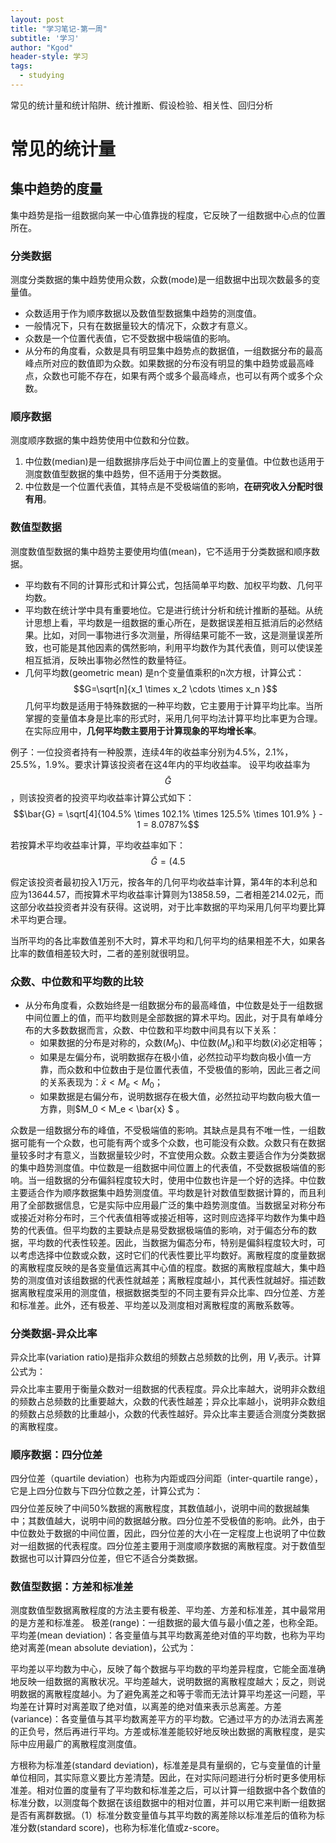 ```yaml
---
layout: post
title: "学习笔记-第一周"
subtitle: '学习'
author: "Kgod"
header-style: 学习
tags:
  - studying
---
```


常见的统计量和统计陷阱、统计推断、假设检验、相关性、回归分析

# 常见的统计量

## 集中趋势的度量
集中趋势是指一组数据向某一中心值靠拢的程度，它反映了一组数据中心点的位置所在。

### 分类数据
测度分类数据的集中趋势使用众数，众数(mode)是一组数据中出现次数最多的变量值。
- 众数适用于作为顺序数据以及数值型数据集中趋势的测度值。
- 一般情况下，只有在数据量较大的情况下，众数才有意义。
- 众数是一个位置代表值，它不受数据中极端值的影响。
- 从分布的角度看，众数是具有明显集中趋势点的数据值，一组数据分布的最高峰点所对应的数值即为众数。如果数据的分布没有明显的集中趋势或最高峰点，众数也可能不存在，如果有两个或多个最高峰点，也可以有两个或多个众数。

### 顺序数据
测度顺序数据的集中趋势使用中位数和分位数。
1. 中位数(median)是一组数据排序后处于中间位置上的变量值。中位数也适用于测度数值型数据的集中趋势，但不适用于分类数据。
2. 中位数是一个位置代表值，其特点是不受极端值的影响，**在研究收入分配时很有用**。

### 数值型数据
测度数值型数据的集中趋势主要使用均值(mean)，它不适用于分类数据和顺序数据。
- 平均数有不同的计算形式和计算公式，包括简单平均数、加权平均数、几何平均数。
- 平均数在统计学中具有重要地位。它是进行统计分析和统计推断的基础。从统计思想上看，平均数是一组数据的重心所在，是数据误差相互抵消后的必然结果。比如，对同一事物进行多次测量，所得结果可能不一致，这是测量误差所致，也可能是其他因素的偶然影响，利用平均数作为其代表值，则可以使误差相互抵消，反映出事物必然性的数量特征。
- 几何平均数(geometric mean) 是n个变量值乘积的n次方根，计算公式：
$$G=\sqrt[n]{x_1 \times x_2 \cdots \times x_n }$$
    几何平均数是适用于特殊数据的一种平均数，它主要用于计算平均比率。当所掌握的变量值本身是比率的形式时，采用几何平均法计算平均比率更为合理。在实际应用中，**几何平均数主要用于计算现象的平均增长率**。

>>
例子：一位投资者持有一种股票，连续4年的收益率分别为4.5%，2.1%，25.5%，1.9%。要求计算该投资者在这4年内的平均收益率。
设平均收益率为$$\bar{G}$$，则该投资者的投资平均收益率计算公式如下：
$$\bar{G} = \sqrt[4]{104.5% \times 102.1% \times 125.5% \times 101.9% } - 1 = 8.0787%$$
>>
若按算术平均收益率计算，平均收益率如下：
$$\bar{G} = (4.5%+2.1%+25.5%+1.9%)\div4 = 8.5%$$

假定该投资者最初投入1万元，按各年的几何平均收益率计算，第4年的本利总和应为13644.57，而按算术平均收益率计算则为13858.59，二者相差214.02元，而这部分收益投资者并没有获得。这说明，对于比率数据的平均采用几何平均要比算术平均更合理。

当所平均的各比率数值差别不大时，算术平均和几何平均的结果相差不大，如果各比率的数值相差较大时，二者的差别就很明显。

### 众数、中位数和平均数的比较
- 从分布角度看，众数始终是一组数据分布的最高峰值，中位数是处于一组数据中间位置上的值，而平均数则是全部数据的算术平均。因此，对于具有单峰分布的大多数数据而言，众数、中位数和平均数中间具有以下关系：
    - 如果数据的分布是对称的，众数($M_0$)、中位数($M_e$)和平均数($\bar{x}$)必定相等；
    - 如果是左偏分布，说明数据存在极小值，必然拉动平均数向极小值一方靠，而众数和中位数由于是位置代表值，不受极值的影响，因此三者之间的关系表现为：$\bar{x} < M_e < M_0$；
    - 如果数据是右偏分布，说明数据存在极大值，必然拉动平均数向极大值一方靠，则$M_0 < M_e < \bar{x} $ 。

众数是一组数据分布的峰值，不受极端值的影响。其缺点是具有不唯一性，一组数据可能有一个众数，也可能有两个或多个众数，也可能没有众数。众数只有在数据量较多时才有意义，当数据量较少时，不宜使用众数。众数主要适合作为分类数据的集中趋势测度值。中位数是一组数据中间位置上的代表值，不受数据极端值的影响。当一组数据的分布偏斜程度较大时，使用中位数也许是一个好的选择。中位数主要适合作为顺序数据集中趋势测度值。平均数是针对数值型数据计算的，而且利用了全部数据信息，它是实际中应用最广泛的集中趋势测度值。当数据呈对称分布或接近对称分布时，三个代表值相等或接近相等，这时则应选择平均数作为集中趋势的代表值。但平均数的主要缺点是易受数据极端值的影响，对于偏态分布的数据，平均数的代表性较差。因此，当数据为偏态分布，特别是偏斜程度较大时，可以考虑选择中位数或众数，这时它们的代表性要比平均数好。离散程度的度量数据的离散程度反映的是各变量值远离其中心值的程度。数据的离散程度越大，集中趋势的测度值对该组数据的代表性就越差；离散程度越小，其代表性就越好。描述数据离散程度采用的测度值，根据数据类型的不同主要有异众比率、四分位差、方差和标准差。此外，还有极差、平均差以及测度相对离散程度的离散系数等。

### 分类数据-异众比率
异众比率(variation ratio)是指非众数组的频数占总频数的比例，用 $V_r$表示。计算公式为：
$$ $$
异众比率主要用于衡量众数对一组数据的代表程度。异众比率越大，说明非众数组的频数占总频数的比重要越大，众数的代表性越差；异众比率越小，说明非众数组的频数占总频数的比重越小，众数的代表性越好。异众比率主要适合测度分类数据的离散程度。

### 顺序数据：四分位差
四分位差（quartile deviation）也称为内距或四分间距（inter-quartile range），它是上四分位数与下四分位数之差，计算公式为：
$$$$
四分位差反映了中间50%数据的离散程度，其数值越小，说明中间的数据越集中；其数值越大，说明中间的数据越分散。四分位差不受极值的影响。此外，由于中位数处于数据的中间位置，因此，四分位差的大小在一定程度上也说明了中位数对一组数据的代表程度。四分位差主要用于测度顺序数据的离散程度。对于数值型数据也可以计算四分位差，但它不适合分类数据。
 
### 数值型数据：方差和标准差
测度数值型数据离散程度的方法主要有极差、平均差、方差和标准差，其中最常用的是方差和标准差。
极差(range)：一组数据的最大值与最小值之差，也称全距。
平均差(mean deviation)：各变量值与其平均数离差绝对值的平均数，也称为平均绝对离差(mean absolute deviation)，公式为：$$$$


平均差以平均数为中心，反映了每个数据与平均数的平均差异程度，它能全面准确地反映一组数据的离散状况。平均差越大，说明数据的离散程度越大；反之，则说明数据的离散程度越小。为了避免离差之和等于零而无法计算平均差这一问题，平均差在计算时对离差取了绝对值，以离差的绝对值来表示总离差。方差(variance)：各变量值与其平均数离差平方的平均数。它通过平方的办法消去离差的正负号，然后再进行平均。方差或标准差能较好地反映出数据的离散程度，是实际中应用最广的离散程度测度值。
$$$$

方根称为标准差(standard deviation)，标准差是具有量纲的，它与变量值的计量单位相同，其实际意义要比方差清楚。因此，在对实际问题进行分析时更多使用标准差。相对位置的度量有了平均数和标准差之后，可以计算一组数据中各个数值的标准分数，以测度每个数据在该组数据中的相对位置，并可以用它来判断一组数据是否有离群数据。（1）标准分数变量值与其平均数的离差除以标准差后的值称为标准分数(standard score)，也称为标准化值或z-score。
$$$$
 





